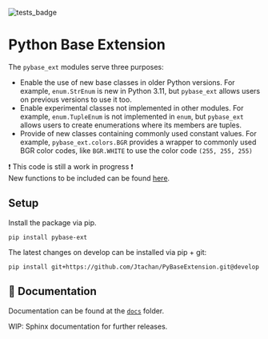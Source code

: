 ![tests_badge](https://github.com/Jtachan/PyBaseExtension/actions/workflows/unittests.yml/badge.svg)

# Python Base Extension

The `pybase_ext` modules serve three purposes:

* Enable the use of new base classes in older Python versions. For example, `enum.StrEnum` is new in Python 3.11, but `pybase_ext` allows users on previous versions to use it too.
* Enable experimental classes not implemented in other modules. For example, `enum.TupleEnum` is not implemented in `enum`, but `pybase_ext` allows users to create enumerations where its members are tuples.
* Provide of new classes containing commonly used constant values. For example, `pybase_ext.colors.BGR` provides a wrapper to commonly used BGR color codes, like `BGR.WHITE` to use the color code `(255, 255, 255)`

❗ This code is still a work in progress ❗<br/>
New functions to be included can be found [here](https://github.com/Jtachan/PyBaseExtension/blob/develop/TBD.md).

## Setup

Install the package via pip.

```shell
pip install pybase-ext
```

The latest changes on develop can be installed via pip + git:
```shell
pip install git+https://github.com/Jtachan/PyBaseExtension.git@develop
```

## 📖 Documentation

Documentation can be found at the [`docs`](https://github.com/Jtachan/PyBaseExtension/blob/main/docs/index.md) folder.

WIP: Sphinx documentation for further releases.
